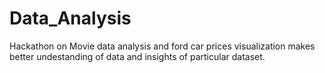 # Data_Analysis
Hackathon on Movie data analysis and ford car prices visualization makes better undestanding of data and insights of particular dataset.
